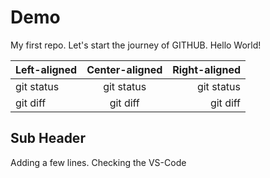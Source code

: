 # Demo

My first repo. Let's start the journey of GITHUB. Hello World!

| Left-aligned | Center-aligned | Right-aligned |
| :---         |     :---:      |          ---: |
| git status   | git status     | git status    |
| git diff     | git diff       | git diff      |


## Sub Header

Adding a few lines. Checking the VS-Code

